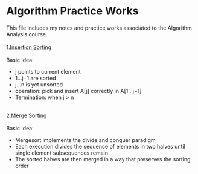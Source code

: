 # Algorithm Practice Works
This file includes my notes and practice works associated to the Algorithm Analysis course.
<br><br>
1.[Insertion Sorting](https://github.com/yyywrz/algorithmPractice/blob/master/InsertionSorting/InsertSorting.java)<br><br>
Basic Idea:<br>
* j points to current element<br>
* 1...j−1 are sorted<br>
* j...n is yet unsorted<br>
* operation: pick and insert A[j] correctly in A[1...j−1]<br>
* Termination: when j > n<br><br>

2.[Merge Sorting](https://github.com/yyywrz/algorithmPractice/blob/master/MergeSorting/MergeSorting.java)<br><br>
Basic Idea:<br>
* Mergesort implements the divide and conquer paradigm 
* Each execution divides the sequence of elements in two halves until single element subsequences remain
* The sorted halves are then merged in a way that preserves the sorting order


